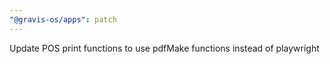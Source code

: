 ```yaml
---
"@gravis-os/apps": patch
---
```


Update POS print functions to use pdfMake functions instead of playwright
